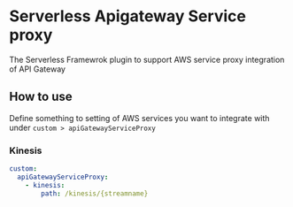 # Serverless Apigateway Service proxy
The Serverless Framewrok plugin to support AWS service proxy integration of API Gateway

## How to use
Define something to setting of AWS services you want to integrate with under `custom > apiGatewayServiceProxy`

### Kinesis
```yaml
custom:
  apiGatewayServiceProxy:
    - kinesis:
        path: /kinesis/{streamname}
```

